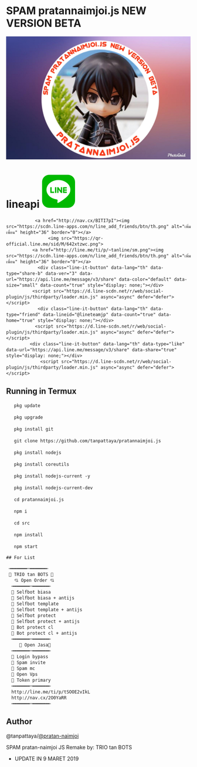 # SPAM pratannaimjoi.js NEW VERSION BETA 
[![TrioPekokBots](/PhotoGrid_1570200983122.jpg)]( )

# lineapi [![TrioPekokBots](/square-default.png)]( )

               <a href="http://nav.cx/BITI7pI"><img src="https://scdn.line-apps.com/n/line_add_friends/btn/th.png" alt="เพิ่มเพื่อน" height="36" border="0"></a>
                    <img src="https://qr-official.line.me/sid/M/642xtzwc.png">
              <a href="http://line.me/ti/p/~tanline/sm.png"><img src="https://scdn.line-apps.com/n/line_add_friends/btn/th.png" alt="เพิ่มเพื่อน" height="36" border="0"></a>
                <div class="line-it-button" data-lang="th" data-type="share-b" data-ver="3" data-url="https://api.line.me/message/v3/share" data-color="default" data-size="small" data-count="true" style="display: none;"></div>
              <script src="https://d.line-scdn.net/r/web/social-plugin/js/thirdparty/loader.min.js" async="async" defer="defer"></script>
                <div class="line-it-button" data-lang="th" data-type="friend" data-lineid="@lineteamjp" data-count="true" data-home="true" style="display: none;"></div>
               <script src="https://d.line-scdn.net/r/web/social-plugin/js/thirdparty/loader.min.js" async="async" defer="defer"></script>
             <div class="line-it-button" data-lang="th" data-type="like" data-url="https://api.line.me/message/v3/share" data-share="true" style="display: none;"></div>
                 <script src="https://d.line-scdn.net/r/web/social-plugin/js/thirdparty/loader.min.js" async="async" defer="defer"></script>           


## Running in Termux

       pkg update

       pkg upgrade

       pkg install git

       git clone https://github.com/tanpattaya/pratannaimjoi.js

       pkg install nodejs

       pkg install coreutils

       pkg install nodejs-current -y

       pkg install nodejs-current-dev

       cd pratannaimjoi.js

       npm i

       cd src

       npm install

       npm start

```
## For List
```
     ╼━━━━━━─━━━━━━╾
     📌 TRIO tan BOTS 📌
       💘 Open Order 💘
      ╼━━━━━━─━━━━━━╾
      🌺 Selfbot biasa
      🌺 Selfbot biasa + antijs
      🌺 Selfbot template
      🌺 Selfbot template + antijs
      🌺 Selfbot protect
      🌺 Selfbot protect + antijs
      🌺 Bot protect cl
      🌺 Bot protect cl + antijs
      ╼━━━━━━─━━━━━━╾
         📌 Open Jasa📌
      ╼━━━━━━─━━━━━━╾
      🌷 Login bypass
      🌷 Spam invite
      🌷 Spam mc
      🌷 Open Vps 
      🌷 Token primary 
      ╼━━━━━━─━━━━━━╾
      http://line.me/ti/p/tSOOE2vIkL
      http://nav.cx/2O0YaRR
      ╼━━━━━━─━━━━━━╾

##  Author
@tanpattaya/[@pratan-naimjoi](https://www.linkedin.com/in/pratan-naimjoi)

SPAM pratan-naimjoi JS
Remake by: TRIO tan BOTS

- UPDATE IN
9 MARET 2019
